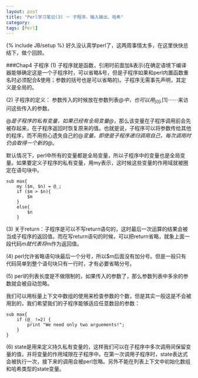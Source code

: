 ```yaml
---
layout: post
title: "Perl学习笔记(3) － 子程序、输入输出、哈希"
category: 
tags: [Perl]
---
```

{% include JB/setup %}
好久没认真学perl了，这两周事情太多，在这里快快总结下，做个回顾。

###Chap4 子程序
(1) 子程序就是函数，引用时前面加&表示(在确定语境下编译器能够确定这是一个子程序时，可以省略&号，但是子程序如果和perl内置函数重名时必须配合&使用；参数的括号也是可以省略的)。子程序无需事先声明，其定义是全局的。

(2) 子程序的定义：
参数传入的时候放在参数列表@_中，也可以用$_[0],$_[1]⋯⋯来访问这些传入的参数。

@_是子程序的私有变量，如果已经有全局变量@_，那么该变量在子程序调用前会先被存起来，在子程序返回时恢复原来的值。也就是说，子程序可以将参数传给其他的程序，而不用担心遗失自己的@_变量。即使是子程序递归调用自己，每次调用时仍会取得一个新的@_。

默认情况下，perl中所有的变量都是全局变量，所以子程序中的变量也是全局变量。如果要定义子程序的私有变量，用my表示，这时候这些变量的作用域就被圈定在语句块中。
	
	sub max{
		my ($m, $n) = @_;
		if ($m > $n){
			$m
		}
		else{
			$n
		}


(3) 关于return：子程序是可以不写return语句的，这时最后一次运算的结果会被当成子程序的返回值。而在写return语句的时候，可以把return省略，就象上面一段代码$m就代表将$m作为返回值。

(4) perl允许省略语句块最后一个分号，所以$m后面没有加分号。但是一般只有代码简单到整个语句块只有一行时，才有必要省略分号。

(5) perl的列表长度是不做限制的，如果传入的参数了，那么参数列表中多余的参数就会被自动忽略。

我们可以用标量上下文中数组的使用来检查参数的个数，但是其实一般这是不会被用到的，我们希望我们的子程序能够适应任意数目的参数：

	sub max{
		if (@_ !=2) {
			print "We need only two arguements!";
		}
	}

(6) state是用来定义持久私有变量的，这样我们可以在子程序中多次调用间保留变量的值，并将变量的作用域限在子程序中。在第一次调用子程序时，state表达式会被执行一次，接下来的调用会被perl忽略。另外不能在列表上下文中初始化数组和哈希类型的state变量。	
